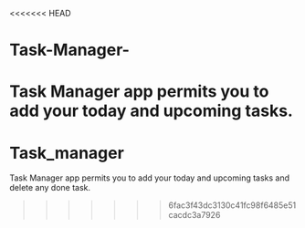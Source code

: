 <<<<<<< HEAD
# Task-Manager-
Task Manager app permits you to add your today and upcoming tasks.
=======
# Task_manager
Task Manager app permits you to add your today and upcoming tasks and delete any done task.
>>>>>>> 6fac3f43dc3130c41fc98f6485e51cacdc3a7926
